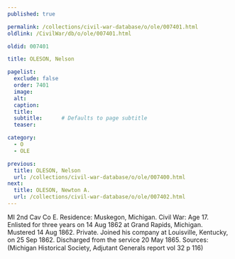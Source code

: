 ```yaml
---
published: true

permalink: /collections/civil-war-database/o/ole/007401.html
oldlink: /CivilWar/db/o/ole/007401.html

oldid: 007401

title: OLESON, Nelson

pagelist:
  exclude: false
  order: 7401
  image: 
  alt:
  caption:
  title:
  subtitle:      # Defaults to page subtitle
  teaser:

category: 
  - O 
  - OLE

previous:
  title: OLESON, Nelson
  url: /collections/civil-war-database/o/ole/007400.html  
next:
  title: OLESON, Newton A.
  url: /collections/civil-war-database/o/ole/007402.html   
---
```

MI 2nd Cav Co E. Residence: Muskegon, Michigan. Civil War: Age 17. Enlisted for three years on 14 Aug 1862 at Grand Rapids, Michigan. Mustered 14 Aug 1862. Private. Joined his company at Louisville, Kentucky, on 25 Sep 1862. Discharged from the service 20 May 1865. Sources: (Michigan Historical Society, Adjutant General&#146;s report vol 32 p 116)